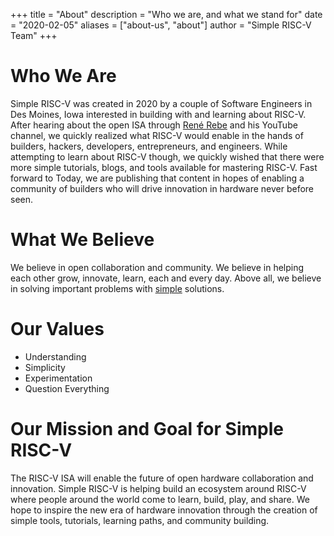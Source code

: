 +++
title = "About"
description = "Who we are, and what we stand for"
date = "2020-02-05"
aliases = ["about-us", "about"]
author = "Simple RISC-V Team"
+++

# Who We Are
Simple RISC-V was created in 2020 by a couple of Software Engineers in Des Moines, Iowa interested in building with and learning about RISC-V.
After hearing about the open ISA through [René Rebe](https://www.youtube.com/watch?v=eE-FeFWG28w) and his YouTube channel, we quickly realized what RISC-V would enable in the hands of builders, hackers, developers, entrepreneurs, and engineers.
While attempting to learn about RISC-V though, we quickly wished that there were more simple tutorials, blogs, and tools available for mastering RISC-V.
Fast forward to Today, we are publishing that content in hopes of enabling a community of builders who will drive innovation in hardware never before seen.

# What We Believe
We believe in open collaboration and community.
We believe in helping each other grow, innovate, learn, each and every day.
Above all, we believe in solving important problems with [simple](https://en.wikipedia.org/wiki/Occam%27s_razor) solutions.

# Our Values

 - Understanding
 - Simplicity
 - Experimentation
 - Question Everything

# Our Mission and Goal for Simple RISC-V
The RISC-V ISA will enable the future of open hardware collaboration and innovation.
Simple RISC-V is helping build an ecosystem around RISC-V where people around the world come to learn, build, play, and share.
We hope to inspire the new era of hardware innovation through the creation of simple tools, tutorials, learning paths, and community building.
